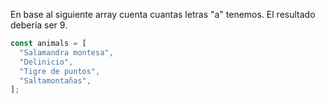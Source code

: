En base al siguiente array cuenta cuantas letras "a" tenemos. El resultado debería ser 9.

```js
const animals = [
  "Salamandra montesa",
  "Delinicio",
  "Tigre de puntos",
  "Saltamontañas",
];
```
